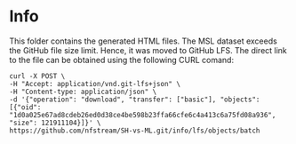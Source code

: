 # Info

This folder contains the generated HTML files. The MSL dataset exceeds the GitHub file size limit. Hence, it was moved to GitHub LFS. The direct link to the file can be obtained using the following CURL comand:

```
curl -X POST \
-H "Accept: application/vnd.git-lfs+json" \
-H "Content-type: application/json" \
-d '{"operation": "download", "transfer": ["basic"], "objects": [{"oid": "1d0a025e67ad8cdeb26ed0d38ce4be598b23ffa66cfe6c4a413c6a75fd08a936", "size": 121911104}]}' \
https://github.com/nfstream/SH-vs-ML.git/info/lfs/objects/batch
```

<!--- For more info on retreiving LFS files see:
https://gist.github.com/fkraeutli/66fa741d9a8c2a6a238a01d17ed0edc5
--->
